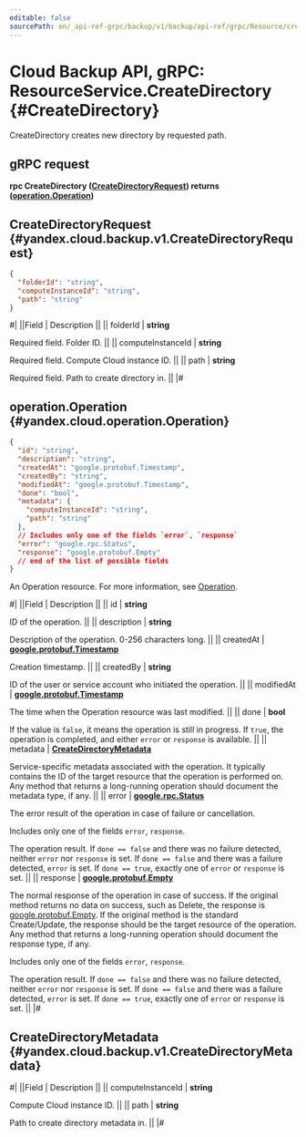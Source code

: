 ```yaml
---
editable: false
sourcePath: en/_api-ref-grpc/backup/v1/backup/api-ref/grpc/Resource/createDirectory.md
---
```


# Cloud Backup API, gRPC: ResourceService.CreateDirectory {#CreateDirectory}

CreateDirectory creates new directory by requested path.

## gRPC request

**rpc CreateDirectory ([CreateDirectoryRequest](#yandex.cloud.backup.v1.CreateDirectoryRequest)) returns ([operation.Operation](#yandex.cloud.operation.Operation))**

## CreateDirectoryRequest {#yandex.cloud.backup.v1.CreateDirectoryRequest}

```json
{
  "folderId": "string",
  "computeInstanceId": "string",
  "path": "string"
}
```

#|
||Field | Description ||
|| folderId | **string**

Required field. Folder ID. ||
|| computeInstanceId | **string**

Required field. Compute Cloud instance ID. ||
|| path | **string**

Required field. Path to create directory in. ||
|#

## operation.Operation {#yandex.cloud.operation.Operation}

```json
{
  "id": "string",
  "description": "string",
  "createdAt": "google.protobuf.Timestamp",
  "createdBy": "string",
  "modifiedAt": "google.protobuf.Timestamp",
  "done": "bool",
  "metadata": {
    "computeInstanceId": "string",
    "path": "string"
  },
  // Includes only one of the fields `error`, `response`
  "error": "google.rpc.Status",
  "response": "google.protobuf.Empty"
  // end of the list of possible fields
}
```

An Operation resource. For more information, see [Operation](/docs/api-design-guide/concepts/operation).

#|
||Field | Description ||
|| id | **string**

ID of the operation. ||
|| description | **string**

Description of the operation. 0-256 characters long. ||
|| createdAt | **[google.protobuf.Timestamp](https://developers.google.com/protocol-buffers/docs/reference/google.protobuf#timestamp)**

Creation timestamp. ||
|| createdBy | **string**

ID of the user or service account who initiated the operation. ||
|| modifiedAt | **[google.protobuf.Timestamp](https://developers.google.com/protocol-buffers/docs/reference/google.protobuf#timestamp)**

The time when the Operation resource was last modified. ||
|| done | **bool**

If the value is `false`, it means the operation is still in progress.
If `true`, the operation is completed, and either `error` or `response` is available. ||
|| metadata | **[CreateDirectoryMetadata](#yandex.cloud.backup.v1.CreateDirectoryMetadata)**

Service-specific metadata associated with the operation.
It typically contains the ID of the target resource that the operation is performed on.
Any method that returns a long-running operation should document the metadata type, if any. ||
|| error | **[google.rpc.Status](https://cloud.google.com/tasks/docs/reference/rpc/google.rpc#status)**

The error result of the operation in case of failure or cancellation.

Includes only one of the fields `error`, `response`.

The operation result.
If `done == false` and there was no failure detected, neither `error` nor `response` is set.
If `done == false` and there was a failure detected, `error` is set.
If `done == true`, exactly one of `error` or `response` is set. ||
|| response | **[google.protobuf.Empty](https://developers.google.com/protocol-buffers/docs/reference/google.protobuf#google.protobuf.Empty)**

The normal response of the operation in case of success.
If the original method returns no data on success, such as Delete,
the response is [google.protobuf.Empty](https://developers.google.com/protocol-buffers/docs/reference/google.protobuf#google.protobuf.Empty).
If the original method is the standard Create/Update,
the response should be the target resource of the operation.
Any method that returns a long-running operation should document the response type, if any.

Includes only one of the fields `error`, `response`.

The operation result.
If `done == false` and there was no failure detected, neither `error` nor `response` is set.
If `done == false` and there was a failure detected, `error` is set.
If `done == true`, exactly one of `error` or `response` is set. ||
|#

## CreateDirectoryMetadata {#yandex.cloud.backup.v1.CreateDirectoryMetadata}

#|
||Field | Description ||
|| computeInstanceId | **string**

Compute Cloud instance ID. ||
|| path | **string**

Path to create directory metadata in. ||
|#